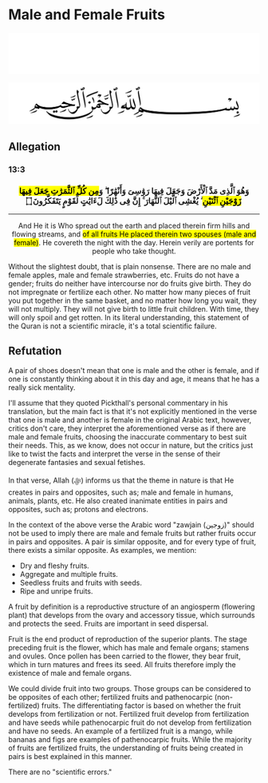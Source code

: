 # Male and Female Fruits
<div class="dark-mode">

![BismillahDark](./Files/SVG/BismillahDark.svg 'In the name of Allah (ﷻ), Most Gracious, Most Merciful. :no-zoom')

</div>
<div class="light-mode">

![BismillahLight](./Files/SVG/BismillahLight.svg 'In the name of Allah (ﷻ), Most Gracious, Most Merciful. :no-zoom')

</div>

## Allegation
<!-- tabs:start -->

### **<strong>13:3</strong>**
<h3><p style="text-align:center;">وَهُوَ ٱلَّذِى مَدَّ ٱلْأَرْضَ وَجَعَلَ فِيهَا رَوَٰسِىَ وَأَنْهَٰرًا ۖ وَ<mark>مِن كُلِّ ٱلثَّمَرَٰتِ جَعَلَ فِيهَا زَوْجَيْنِ ٱثْنَيْنِ</mark> ۖ يُغْشِى ٱلَّيْلَ ٱلنَّهَارَ ۚ إِنَّ فِى ذَٰلِكَ لَءَايَٰتٍ لِّقَوْمٍ يَتَفَكَّرُونَ ۝</p></h3>

***

<p style="text-align:center;">And He it is Who spread out the earth and placed therein firm hills and flowing streams, and <mark>of all fruits He placed therein two spouses (male and female)</mark>. He covereth the night with the day. Herein verily are portents for people who take thought.</p>

<!-- tabs:end -->

Without the slightest doubt, that is plain nonsense. There are no male and female apples, male and female strawberries, etc. Fruits do not have a gender; fruits do neither have intercourse nor do fruits give birth. They do not impregnate or fertilize each other. No matter how many pieces of fruit you put together in the same basket, and no matter how long you wait, they will not multiply. They will not give birth to little fruit children. With time, they will only spoil and get rotten. In its literal understanding, this statement of the Quran is not a scientific miracle, it's a total scientific failure.

## Refutation
A pair of shoes doesn't mean that one is male and the other is female, and if one is constantly thinking about it in this day and age, it means that he has a really sick mentality.

I'll assume that they quoted Pickthall's personal commentary in his translation, but the main fact is that it's not explicitly mentioned in the verse that one is male and another is female in the original Arabic text, however, critics don't care, they interpret the aforementioned verse as if there are male and female fruits, choosing the inaccurate commentary to best suit their needs. This, as we know, does not occur in nature, but the critics just like to twist the facts and interpret the verse in the sense of their degenerate fantasies and sexual fetishes.

In that verse, Allah (ﷻ) informs us that the theme in nature is that He creates in pairs and opposites, such as; male and female in humans, animals, plants, etc. He also created inanimate entities in pairs and opposites, such as; protons and electrons.

In the context of the above verse the Arabic word "zawjain (زوجين)" should not be used to imply there are male and female fruits but rather fruits occur in pairs and opposites. A pair is similar opposite, and for every type of fruit, there exists a similar opposite. As examples, we mention:
* Dry and fleshy fruits.
* Aggregate and multiple fruits.
* Seedless fruits and fruits with seeds.
* Ripe and unripe fruits.

A fruit by definition is a reproductive structure of an angiosperm (flowering plant) that develops from the ovary and accessory tissue, which surrounds and protects the seed. Fruits are important in seed dispersal.

Fruit is the end product of reproduction of the superior plants. The stage preceding fruit is the flower, which has male and female organs; stamens and ovules. Once pollen has been carried to the flower, they bear fruit, which in turn matures and frees its seed. All fruits therefore imply the existence of male and female organs.

We could divide fruit into two groups. Those groups can be considered to be opposites of each other; fertilized fruits and pathenocarpic (non-fertilized) fruits. The differentiating factor is based on whether the fruit develops from fertilization or not. Fertilized fruit develop from fertilization and have seeds while pathenocarpic fruit do not develop from fertilization and have no seeds. An example of a fertilized fruit is a mango, while bananas and figs are examples of pathenocarpic fruits. While the majority of fruits are fertilized fruits, the understanding of fruits being created in pairs is best explained in this manner.

There are no "scientific errors."